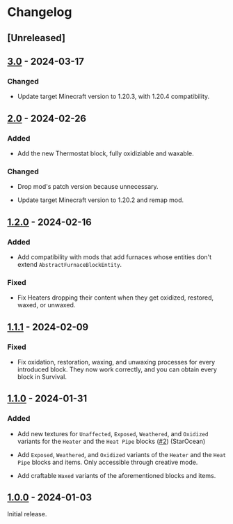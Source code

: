 # Changelog

## [Unreleased]

## [3.0] - 2024-03-17

### Changed

+ Update target Minecraft version to 1.20.3, with 1.20.4 compatibility.

## [2.0] - 2024-02-26

### Added

+ Add the new Thermostat block, fully oxidiziable and waxable.

### Changed

+ Drop mod's patch version because unnecessary.

+ Update target Minecraft version to 1.20.2 and remap mod.

## [1.2.0] - 2024-02-16

### Added

+ Add compatibility with mods that add furnaces whose entities don't extend `AbstractFurnaceBlockEntity`.

### Fixed

+ Fix Heaters dropping their content when they get oxidized, restored, waxed, or unwaxed.

## [1.1.1] - 2024-02-09

### Fixed

+ Fix oxidation, restoration, waxing, and unwaxing processes for every introduced block. They now work correctly, and you can obtain every block in Survival.

## [1.1.0] - 2024-01-31

### Added

+ Add new textures for `Unaffected`, `Exposed`, `Weathered`, and `Oxidized` variants for the `Heater` and the `Heat Pipe` blocks ([#2](https://github.com/NivOridocs/heater/pull/2)) (StarOcean)

+ Add `Exposed`, `Weathered`, and `Oxidized` variants of the `Heater` and the `Heat Pipe` blocks and items. Only accessible through creative mode.

+ Add craftable `Waxed` variants of the aforementioned blocks and items.

## [1.0.0] - 2024-01-03

Initial release.

[3.0]: https://github.com/NivOridocs/heater/releases/tag/3.0
[2.0]: https://github.com/NivOridocs/heater/releases/tag/2.0
[1.2.0]: https://github.com/NivOridocs/heater/releases/tag/1.2.0
[1.1.1]: https://github.com/NivOridocs/heater/releases/tag/1.1.1
[1.1.0]: https://github.com/NivOridocs/heater/releases/tag/1.1.0
[1.0.0]: https://github.com/NivOridocs/heater/releases/tag/1.0.0
